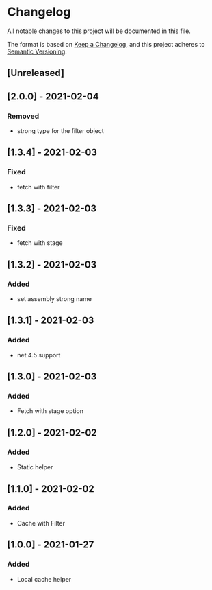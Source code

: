 # Changelog
All notable changes to this project will be documented in this file.

The format is based on [Keep a Changelog](https://keepachangelog.com/en/1.0.0/),
and this project adheres to [Semantic Versioning](https://semver.org/spec/v2.0.0.html).

## [Unreleased]

## [2.0.0] - 2021-02-04
### Removed
- strong type for the filter object

## [1.3.4] - 2021-02-03
### Fixed
- fetch with filter

## [1.3.3] - 2021-02-03
### Fixed
- fetch with stage

## [1.3.2] - 2021-02-03
### Added
- set assembly strong name

## [1.3.1] - 2021-02-03
### Added
- net 4.5 support

## [1.3.0] - 2021-02-03
### Added
- Fetch with stage option

## [1.2.0] - 2021-02-02
### Added
- Static helper

## [1.1.0] - 2021-02-02
### Added
- Cache with Filter

## [1.0.0] - 2021-01-27
### Added
- Local cache helper
